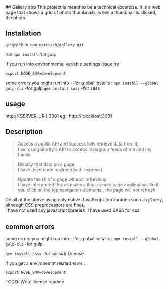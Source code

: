 
<snippet>
  <content>
## Gallery app
This project is meant to be a technical excercise.
It is a web page that shows a grid of photo thumbnails; when a thumbnail is clicked, the photo

## Installation
`git@github.com:nairrash/gallery.git`

run `npm install`
run `gulp`

if you run into environmental variable settings issue try 

`export NODE_ENV=development`

some errors you might run into --for global installs :
`npm install --global gulp-cli`   -for gulp
`gem install sass`  -for sass

## usage
http://{SERVER_URI}:3001
eg : http://localhost:3001


## Description
> Access a public API and successfully retrieve data from it;    
I am using Storify's API to access instagram feeds of me and my family

>Display that data on a page:    
I have used node backend(with express)

>Update the UI of a page without refreshing     
I have intrepreted this as making this a single page application. 
So if you click on the top navigation elements , the page will not refresh

Do all of the above using only native JavaScript (no libraries such as jQuery, although CSS preprocessors are fine).    
I have not used any javascript libraries. I have used SASS for css
## common errors
some errors you might run into --for global installs :
`npm install --global gulp-cli`   -for gulp

`gem install sass`  -for sass## License

if you get a environemnt related error :

`export NODE_ENV=development`

TODO: Write license
</content>
  <tabTrigger>readme</tabTrigger>
</snippet>